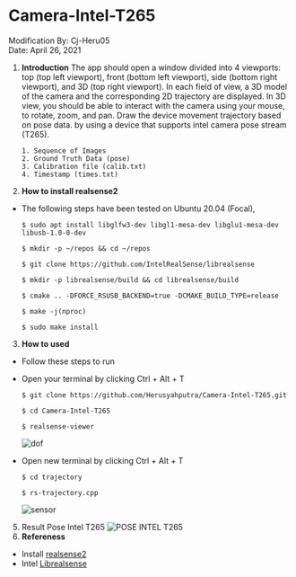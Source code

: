 # Camera-Intel-T265

Modification By: Cj-Heru05                                                                                                                              
Date: April 26, 2021

1. **Introduction**
The app should open a window divided into 4 viewports: top (top left viewport), front (bottom left viewport), side (bottom right viewport), and 3D (top right viewport). In each field of view, a 3D model of the camera and the corresponding 2D trajectory are displayed. In 3D view, you should be able to interact with the camera using your mouse, to rotate, zoom, and pan. Draw the device movement trajectory based on pose data. by using a device that supports intel camera pose stream (T265).
      ```
      1. Sequence of Images
      2. Ground Truth Data (pose)
      3. Calibration file (calib.txt)
      4. Timestamp (times.txt)
      ``` 

2. **How to install realsense2**
  - The following steps have been tested on Ubuntu 20.04 (Focal),
     ```
     $ sudo apt install libglfw3-dev libgl1-mesa-dev libglu1-mesa-dev libusb-1.0-0-dev
     ```
     ```
     $ mkdir -p ~/repos && cd ~/repos
     ```
     ```
     $ git clone https://github.com/IntelRealSense/librealsense
     ```
     ```
     $ mkdir -p librealsense/build && cd librealsense/build
     ```
     ```
     $ cmake .. -DFORCE_RSUSB_BACKEND=true -DCMAKE_BUILD_TYPE=release
     ```
     ```
     $ make -j(nproc)
     ```
     ```
     $ sudo make install
     ```
     
3. **How to used**
  - Follow these steps to run
  - Open your terminal by clicking Ctrl + Alt + T
     ```
     $ git clone https://github.com/Herusyahputra/Camera-Intel-T265.git
     ```
     ```
     $ cd Camera-Intel-T265
     ```
     ```
     $ realsense-viewer
     ```
     ![dof](https://user-images.githubusercontent.com/60929939/124540030-36eab200-de51-11eb-9b07-d8e504c02d26.png)

  - Open new terminal by clicking Ctrl + Alt + T
     ```
     $ cd trajectory
     ```
     ```
     $ rs-trajectory.cpp
     ```
     ![sensor](https://user-images.githubusercontent.com/60929939/124535660-13bc0480-de49-11eb-9152-7204af64de9c.png)

      
5. Result Pose Intel T265
   ![POSE INTEL T265](https://user-images.githubusercontent.com/60929939/142584244-85cf53a9-4beb-4e1e-8a92-4fd4140d57d1.png)
7. **Refereness**

  - Install [realsense2](https://roboticslab-uc3m.github.io/installation-guides/install-realsense2.html) 
  - Intel [Librealsense](https://github.com/IntelRealSense/librealsense)
